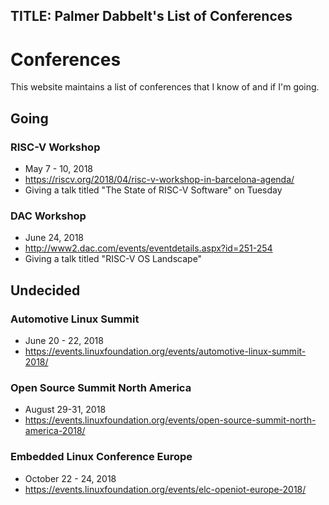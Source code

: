 TITLE: Palmer Dabbelt's List of Conferences
-------------------------------------------

# Conferences

This website maintains a list of conferences that I know of and if I'm
going.

## Going

### RISC-V Workshop

* May 7 - 10, 2018
* https://riscv.org/2018/04/risc-v-workshop-in-barcelona-agenda/
* Giving a talk titled "The State of RISC-V Software" on Tuesday

### DAC Workshop

* June 24, 2018
* http://www2.dac.com/events/eventdetails.aspx?id=251-254
* Giving a talk titled "RISC-V OS Landscape"

## Undecided

### Automotive Linux Summit

* June 20 - 22, 2018
* https://events.linuxfoundation.org/events/automotive-linux-summit-2018/

### Open Source Summit North America

* August 29-31, 2018
* https://events.linuxfoundation.org/events/open-source-summit-north-america-2018/

### Embedded Linux Conference Europe

* October 22 - 24, 2018
* https://events.linuxfoundation.org/events/elc-openiot-europe-2018/
